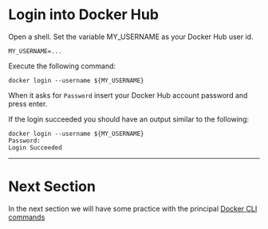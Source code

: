 # Login into Docker Hub

Open a shell.
Set the variable MY_USERNAME as your Docker Hub user id.

```
MY_USERNAME=...
```

Execute the following command:

```
docker login --username ${MY_USERNAME}
```

When it asks for `Password` insert your Docker Hub account password and press enter.

If the login succeeded you should have an output similar to the following:
```
docker login --username ${MY_USERNAME}
Password: 
Login Succeeded
```

---

# Next Section

In the next section we will have some practice with the principal [Docker CLI commands](../03-RunContainerRun)

